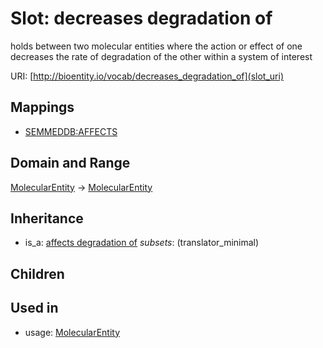 # Slot: decreases degradation of


holds between two molecular entities where the action or effect of one decreases the rate of degradation of the other within a system of interest

URI: [http://bioentity.io/vocab/decreases_degradation_of](slot_uri)
## Mappings

 * [SEMMEDDB:AFFECTS](http://purl.obolibrary.org/obo/SEMMEDDB_AFFECTS)
## Domain and Range

[MolecularEntity](MolecularEntity.md) -> [MolecularEntity](MolecularEntity.md)
## Inheritance

 *  is_a: [affects degradation of](affects_degradation_of.md) *subsets*: (translator_minimal)
## Children

## Used in

 *  usage: [MolecularEntity](MolecularEntity.md)
